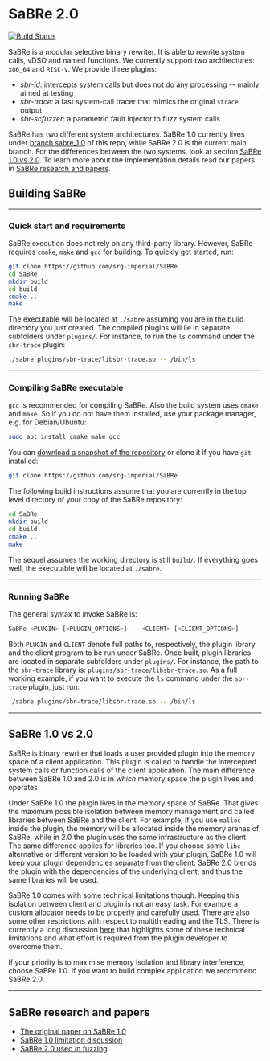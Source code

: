 # SaBRe 2.0

[![Build Status](https://travis-ci.com/srg-imperial/SaBRe.svg?branch=master)](https://travis-ci.com/srg-imperial/SaBRe)

SaBRe is a modular selective binary rewriter.
It is able to rewrite system calls, vDSO and named functions.
We currently support two architectures: `x86_64` and `RISC-V`.
We provide three plugins:

* *sbr-id*: intercepts system calls but does not do any processing -- mainly aimed at testing
* *sbr-trace*: a fast system-call tracer that mimics the original `strace` output
* *sbr-scfuzzer*: a parametric fault injector to fuzz system calls

SaBRe has two different system architectures. SaBRe 1.0 currently lives under [branch sabre_1.0](https://github.com/srg-imperial/SaBRe/tree/sabre_1.0) of this repo, while SaBRe 2.0 is the current main branch. For the differences between the two systems, look at section [SaBRe 1.0 vs 2.0](#SaBRe_1.0_vs_2.0). To learn more about the implementation details read our papers in [SaBRe research and papers](SaBRe_research_and_papers).

## Building SaBRe

---

### Quick start and requirements

SaBRe execution does not rely on any third-party library.
However, SaBRe requires `cmake`, `make` and `gcc` for building.
To quickly get started, run:

```bash
git clone https://github.com/srg-imperial/SaBRe
cd SaBRe
mkdir build
cd build
cmake ..
make
```

The executable will be located at `./sabre` assuming you are in the build
directory you just created.
The compiled plugins will lie in separate subfolders under `plugins/`.
For instance, to run the `ls` command under the `sbr-trace` plugin:

```bash
./sabre plugins/sbr-trace/libsbr-trace.so -- /bin/ls
```

---

### Compiling SaBRe executable

`gcc` is recommended for compiling SaBRe.
Also the build system uses `cmake` and `make`.
So if you do not have them installed, use your package manager, e.g. for Debian/Ubuntu:

```bash
sudo apt install cmake make gcc
```

You can [download a snapshot of the repository](https://github.com/srg-imperial/SaBRe/archive/master.zip) or clone it if you have `git` installed:

```bash
git clone https://github.com/srg-imperial/SaBRe
```

The following build instructions assume that you are currently in the top level directory
of your copy of the SaBRe repository:

```bash
cd SaBRe
mkdir build
cd build
cmake ..
make
```

The sequel assumes the working directory is still `build/`.
If everything goes well, the executable will be located at `./sabre`.

---

### Running SaBRe

The general syntax to invoke SaBRe is:

```bash
SaBRe <PLUGIN> [<PLUGIN_OPTIONS>] -- <CLIENT> [<CLIENT_OPTIONS>]
```

Both `PLUGIN` and `CLIENT` denote full paths to, respectively, the plugin library and the client program to be run under SaBRe.
Once built, plugin libraries are located in separate subfolders under `plugins/`.
For instance, the path to the `sbr-trace` library is: `plugins/sbr-trace/libsbr-trace.so`.
As a full working example, if you want to execute the `ls` command under the `sbr-trace` plugin, just run:

```bash
./sabre plugins/sbr-trace/libsbr-trace.so -- /bin/ls
```

---

## SaBRe 1.0 vs 2.0

SaBRe is binary rewriter that loads a user provided plugin into the memory space of a client application. This plugin is called to handle the intercepted system calls or function calls of the client application. The main difference between SaBRe 1.0 and 2.0 is in *which* memory space the plugin lives and operates.

Under SaBRe 1.0 the plugin lives in the memory space of SaBRe. That gives the maximum possible isolation between memory management and called libraries between SaBRe and the client. For example, if you use `malloc` inside the plugin, the memory will be allocated inside the memory arenas of SaBRe, while in 2.0 the plugin uses the same infrastructure as the client. The same difference applies for libraries too. If you choose some `libc` alternative or different version to be loaded with your plugin, SaBRe 1.0 will keep your plugin dependencies separate from the client. SaBRe 2.0 blends the plugin with the dependencies of the underlying client, and thus the same libraries will be used.

SaBRe 1.0 comes with some technical limitations though. Keeping this isolation between client and plugin is not an easy task. For example a custom allocator needs to be properly and carefully used. There are also some other restrictions with respect to multithreading and the TLS. There is currently a long discussion [here](https://github.com/srg-imperial/SaBRe/pull/54) that highlights some of these technical limitations and what effort is required from the plugin developer to overcome them.

If your priority is to maximise memory isolation and library interference, choose SaBRe 1.0. If you want to build complex application we recommend SaBRe 2.0.

---

## SaBRe research and papers

* [The original paper on SaBRe 1.0](https://link.springer.com/content/pdf/10.1007/s10009-021-00644-w.pdf)
* [SaBRe 1.0 limitation discussion](https://github.com/srg-imperial/SaBRe/pull/54)
* [SaBRe 2.0 used in fuzzing](https://arxiv.org/abs/2201.04048)
